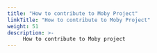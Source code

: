 ```yaml
---
title: "How to contribute to Moby Project"
linkTitle: "How to contribute to Moby Project"
weight: 51
description: >-
     How to contribute to Moby project
---
```


